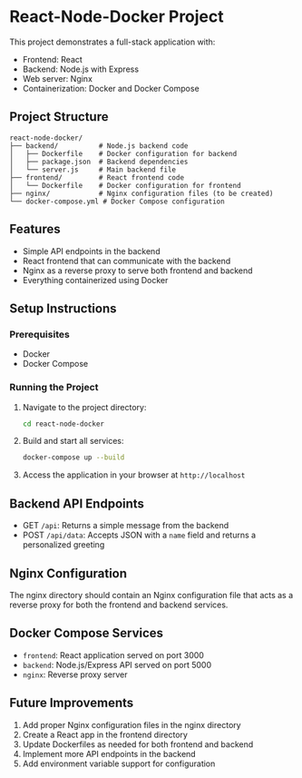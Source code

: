 # React-Node-Docker Project

This project demonstrates a full-stack application with:
- Frontend: React
- Backend: Node.js with Express
- Web server: Nginx
- Containerization: Docker and Docker Compose

## Project Structure

```
react-node-docker/
├── backend/          # Node.js backend code
│   ├── Dockerfile    # Docker configuration for backend
│   ├── package.json  # Backend dependencies
│   └── server.js     # Main backend file
├── frontend/         # React frontend code
│   └── Dockerfile    # Docker configuration for frontend
├── nginx/            # Nginx configuration files (to be created)
└── docker-compose.yml # Docker Compose configuration
```

## Features

- Simple API endpoints in the backend
- React frontend that can communicate with the backend
- Nginx as a reverse proxy to serve both frontend and backend
- Everything containerized using Docker

## Setup Instructions

### Prerequisites

- Docker
- Docker Compose

### Running the Project

1. Navigate to the project directory:
   ```bash
   cd react-node-docker
   ```

2. Build and start all services:
   ```bash
   docker-compose up --build
   ```

3. Access the application in your browser at `http://localhost`

## Backend API Endpoints

- GET `/api`: Returns a simple message from the backend
- POST `/api/data`: Accepts JSON with a `name` field and returns a personalized greeting

## Nginx Configuration

The nginx directory should contain an Nginx configuration file that acts as a reverse proxy for both the frontend and backend services.

## Docker Compose Services

- `frontend`: React application served on port 3000
- `backend`: Node.js/Express API served on port 5000
- `nginx`: Reverse proxy server

## Future Improvements

1. Add proper Nginx configuration files in the nginx directory
2. Create a React app in the frontend directory
3. Update Dockerfiles as needed for both frontend and backend
4. Implement more API endpoints in the backend
5. Add environment variable support for configuration
